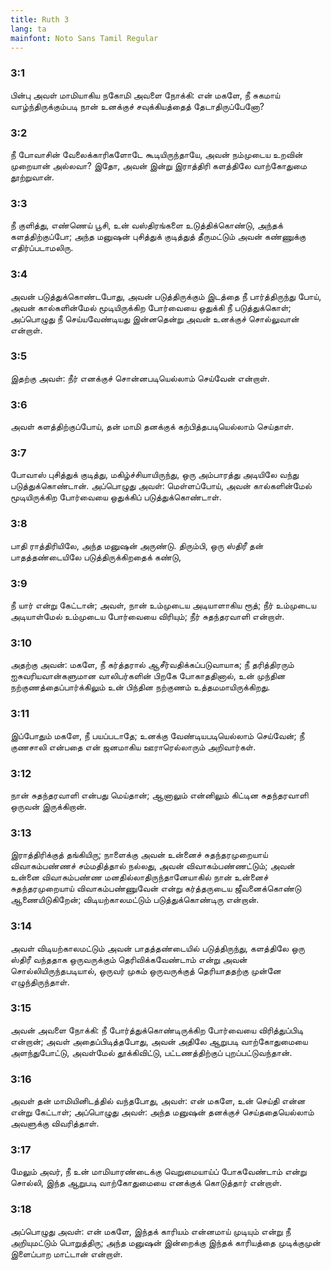 ```yaml
---
title: Ruth 3
lang: ta
mainfont: Noto Sans Tamil Regular
---
```


###  3:1

பின்பு அவள் மாமியாகிய நகோமி அவளை நோக்கி: என் மகளே, நீ சுகமாய் வாழ்ந்திருக்கும்படி நான் உனக்குச் சவுக்கியத்தைத் தேடாதிருப்பேனோ?

###  3:2

நீ போவாசின் வேலைக்காரிகளோடே கூடியிருந்தாயே, அவன் நம்முடைய உறவின் முறையான் அல்லவா? இதோ, அவன் இன்று இராத்திரி களத்திலே வாற்கோதுமை தூற்றுவான்.

###  3:3

நீ குளித்து, எண்ணெய் பூசி, உன் வஸ்திரங்களை உடுத்திக்கொண்டு, அந்தக் களத்திற்குப்போ; அந்த மனுஷன் புசித்துக் குடித்துத் தீருமட்டும் அவன் கண்ணுக்கு எதிர்ப்படாமலிரு.

###  3:4

அவன் படுத்துக்கொண்டபோது, அவன் படுத்திருக்கும் இடத்தை நீ பார்த்திருந்து போய், அவன் கால்களின்மேல் மூடியிருக்கிற போர்வையை ஒதுக்கி நீ படுத்துக்கொள்; அப்பொழுது நீ செய்யவேண்டியது இன்னதென்று அவன் உனக்குச் சொல்லுவான் என்றாள்.

###  3:5

இதற்கு அவள்: நீர் எனக்குச் சொன்னபடியெல்லாம் செய்வேன் என்றாள்.

###  3:6

அவள் களத்திற்குப்போய், தன் மாமி தனக்குக் கற்பித்தபடியெல்லாம் செய்தாள்.

###  3:7

போவாஸ் புசித்துக் குடித்து, மகிழ்ச்சியாயிருந்து, ஒரு அம்பாரத்து அடியிலே வந்து படுத்துக்கொண்டான். அப்பொழுது அவள்: மெள்ளப்போய், அவன் கால்களின்மேல் மூடியிருக்கிற போர்வையை ஒதுக்கிப் படுத்துக்கொண்டாள்.

###  3:8

பாதி ராத்திரியிலே, அந்த மனுஷன் அருண்டு. திரும்பி, ஒரு ஸ்திரீ தன் பாதத்தண்டையிலே படுத்திருக்கிறதைக் கண்டு,

###  3:9

நீ யார் என்று கேட்டான்; அவள், நான் உம்முடைய அடியாளாகிய ரூத்; நீர் உம்முடைய அடியாள்மேல் உம்முடைய போர்வையை விரியும்; நீர் சுதந்தரவாளி என்றாள்.

###  3:10

அதற்கு அவன்: மகளே, நீ கர்த்தரால் ஆசீர்வதிக்கப்படுவாயாக; நீ தரித்திரரும் ஐசுவரியவான்களுமான வாலிபர்களின் பிறகே போகாததினால், உன் முந்தின நற்குணத்தைப்பார்க்கிலும் உன் பிந்தின நற்குணம் உத்தமமாயிருக்கிறது.

###  3:11

இப்போதும் மகளே, நீ பயப்படாதே; உனக்கு வேண்டியபடியெல்லாம் செய்வேன்; நீ குணசாலி என்பதை என் ஜனமாகிய ஊராரெல்லாரும் அறிவார்கள்.

###  3:12

நான் சுதந்தரவாளி என்பது மெய்தான்; ஆனாலும் என்னிலும் கிட்டின சுதந்தரவாளி ஒருவன் இருக்கிறான்.

###  3:13

இராத்திரிக்குத் தங்கியிரு; நாளைக்கு அவன் உன்னைச் சுதந்தரமுறையாய் விவாகம்பண்ணச் சம்மதித்தால் நல்லது, அவன் விவாகம்பண்ணட்டும்; அவன் உன்னை விவாகம்பண்ண மனதில்லாதிருந்தானேயாகில் நான் உன்னைச் சுதந்தரமுறையாய் விவாகம்பண்ணுவேன் என்று கர்த்தருடைய ஜீவனைக்கொண்டு ஆணையிடுகிறேன்; விடியற்காலமட்டும் படுத்துக்கொண்டிரு என்றான்.

###  3:14

அவள் விடியற்காலமட்டும் அவன் பாதத்தண்டையில் படுத்திருந்து, களத்திலே ஒரு ஸ்திரீ வந்ததாக ஒருவருக்கும் தெரிவிக்கவேண்டாம் என்று அவன் சொல்லியிருந்தபடியால், ஒருவர் முகம் ஒருவருக்குத் தெரியாததற்கு முன்னே எழுந்திருந்தாள்.

###  3:15

அவன் அவளை நோக்கி: நீ போர்த்துக்கொண்டிருக்கிற போர்வையை விரித்துப்பிடி என்றான்; அவள் அதைப்பிடித்தபோது, அவன் அதிலே ஆறுபடி வாற்கோதுமையை அளந்துபோட்டு, அவள்மேல் தூக்கிவிட்டு, பட்டணத்திற்குப் புறப்பட்டுவந்தான்.

###  3:16

அவள் தன் மாமியினிடத்தில் வந்தபோது, அவள்: என் மகளே, உன் செய்தி என்ன என்று கேட்டாள்; அப்பொழுது அவள்: அந்த மனுஷன் தனக்குச் செய்ததையெல்லாம் அவளுக்கு விவரித்தாள்.

###  3:17

மேலும் அவர், நீ உன் மாமியாரண்டைக்கு வெறுமையாய்ப் போகவேண்டாம் என்று சொல்லி, இந்த ஆறுபடி வாற்கோதுமையை எனக்குக் கொடுத்தார் என்றாள்.

###  3:18

அப்பொழுது அவள்: என் மகளே, இந்தக் காரியம் என்னமாய் முடியும் என்று நீ அறியுமட்டும் பொறுத்திரு; அந்த மனுஷன் இன்றைக்கு இந்தக் காரியத்தை முடிக்குமுன் இளைப்பாற மாட்டான் என்றாள்.

